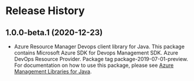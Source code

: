 # Release History

## 1.0.0-beta.1 (2020-12-23)

- Azure Resource Manager Devops client library for Java. This package contains Microsoft Azure SDK for Devops Management SDK. Azure DevOps Resource Provider. Package tag package-2019-07-01-preview. For documentation on how to use this package, please see [Azure Management Libraries for Java](https://aka.ms/azsdk/java/mgmt).